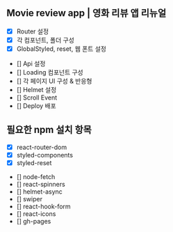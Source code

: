 ## Movie review app | 영화 리뷰 앱 리뉴얼

- [x] Router 설정
- [x] 각 컴포넌트, 폴더 구성
- [x] GlobalStyled, reset, 웹 폰트 설정
- [] Api 설정
- [] Loading 컴포넌트 구성
- [] 각 페이지 UI 구성 & 반응형
- [] Helmet 설정
- [] Scroll Event
- [] Deploy 배포

## 필요한 npm 설치 항목

- [x] react-router-dom
- [x] styled-components
- [x] styled-reset
- [] node-fetch
- [] react-spinners
- [] helmet-async
- [] swiper
- [] react-hook-form
- [] react-icons
- [] gh-pages
